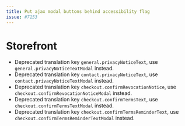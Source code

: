 ```yaml
---
title: Put ajax modal buttons behind accessibility flag
issue: #7153
---
```

# Storefront
* Deprecated translation key `general.privacyNoticeText`, use `general.privacyNoticeTextModal` instead.
* Deprecated translation key `contact.privacyNoticeText`, use `contact.privacyNoticeTextModal` instead.
* Deprecated translation key `checkout.confirmRevocationNotice`, use `checkout.confirmRevocationNoticeModal` instead.
* Deprecated translation key `checkout.confirmTermsText`, use `checkout.confirmTermsTextModal` instead.
* Deprecated translation key `checkout.confirmTermsReminderText`, use `checkout.confirmTermsReminderTextModal` instead.